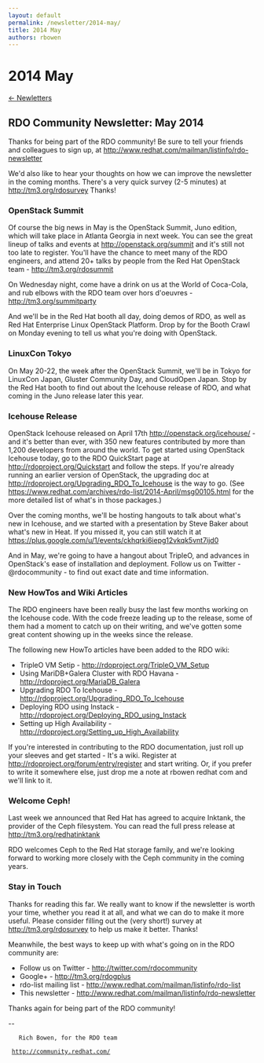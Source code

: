 ```yaml
---
layout: default
permalink: /newsletter/2014-may/
title: 2014 May
authors: rbowen
---
```


# 2014 May

[← Newletters](/newsletter/)

## RDO Community Newsletter: May 2014

Thanks for being part of the RDO community! Be sure to tell your friends and colleagues to sign up, at <http://www.redhat.com/mailman/listinfo/rdo-newsletter>

We'd also like to hear your thoughts on how we can improve the newsletter in the coming months. There's a very quick survey (2-5 minutes) at <http://tm3.org/rdosurvey> Thanks!

### OpenStack Summit

Of course the big news in May is the OpenStack Summit, Juno edition, which will take place in Atlanta Georgia in next week. You can see the great lineup of talks and events at <http://openstack.org/summit> and it's still not too late to register. You'll have the chance to meet many of the RDO engineers, and attend 20+ talks by people from the Red Hat OpenStack team - <http://tm3.org/rdosummit>

On Wednesday night, come have a drink on us at the World of Coca-Cola, and rub elbows with the RDO team over hors d'oeuvres - <http://tm3.org/summitparty>

And we'll be in the Red Hat booth all day, doing demos of RDO, as well as Red Hat Enterprise Linux OpenStack Platform. Drop by for the Booth Crawl on Monday evening to tell us what you're doing with OpenStack.

### LinuxCon Tokyo

On May 20-22, the week after the OpenStack Summit, we'll be in Tokyo for LinuxCon Japan, Gluster Community Day, and CloudOpen Japan. Stop by the Red Hat booth to find out about the Icehouse release of RDO, and what coming in the Juno release later this year.

### Icehouse Release

OpenStack Icehouse released on April 17th <http://openstack.org/icehouse/> - and it's better than ever, with 350 new features contributed by more than 1,200 developers from around the world. To get started using OpenStack Icehouse today, go to the RDO QuickStart page at <http://rdoproject.org/Quickstart> and follow the steps. If you're already running an earlier version of OpenStack, the upgrading doc at <http://rdoproject.org/Upgrading_RDO_To_Icehouse> is the way to go. (See <https://www.redhat.com/archives/rdo-list/2014-April/msg00105.html> for the more detailed list of what's in those packages.)

Over the coming months, we'll be hosting hangouts to talk about what's new in Icehouse, and we started with a presentation by Steve Baker about what's new in Heat. If you missed it, you can still watch it at <https://plus.google.com/u/1/events/ckhqrki6iepg12vkqk5vnt7ijd0>

And in May, we're going to have a hangout about TripleO, and advances in OpenStack's ease of installation and deployment. Follow us on Twitter - @rdocommunity - to find out exact date and time information.

### New HowTos and Wiki Articles

The RDO engineers have been really busy the last few months working on the Icehouse code. With the code freeze leading up to the release, some of them had a moment to catch up on their writing, and we've gotten some great content showing up in the weeks since the release.

The following new HowTo articles have been added to the RDO wiki:

*   TripleO VM Setip - <http://rdoproject.org/TripleO_VM_Setup>
*   Using MariDB+Galera Cluster with RDO Havana - <http://rdoproject.org/MariaDB_Galera>
*   Upgrading RDO To Icehouse - <http://rdoproject.org/Upgrading_RDO_To_Icehouse>
*   Deploying RDO using Instack - <http://rdoproject.org/Deploying_RDO_using_Instack>
*   Setting up High Availability - <http://rdoproject.org/Setting_up_High_Availability>

If you're interested in contributing to the RDO documentation, just roll up your sleeves and get started - It's a wiki. Register at <http://rdoproject.org/forum/entry/register> and start writing. Or, if you prefer to write it somewhere else, just drop me a note at rbowen redhat com and we'll link to it.

### Welcome Ceph!

Last week we announced that Red Hat has agreed to acquire Inktank, the provider of the Ceph filesystem. You can read the full press release at <http://tm3.org/redhatinktank>

RDO welcomes Ceph to the Red Hat storage family, and we're looking forward to working more closely with the Ceph community in the coming years.

### Stay in Touch

Thanks for reading this far. We really want to know if the newsletter is worth your time, whether you read it at all, and what we can do to make it more useful. Please consider filling out the (very short!) survey at <http://tm3.org/rdosurvey> to help us make it better. Thanks!

Meanwhile, the best ways to keep up with what's going on in the RDO community are:

*   Follow us on Twitter - <http://twitter.com/rdocommunity>
*   Google+ - <http://tm3.org/rdogplus>
*   rdo-list mailing list - <http://www.redhat.com/mailman/listinfo/rdo-list>
*   This newsletter - <http://www.redhat.com/mailman/listinfo/rdo-newsletter>

Thanks again for being part of the RDO community!

--

       Rich Bowen, for the RDO team
` `[`http://community.redhat.com/`](http://community.redhat.com/)
